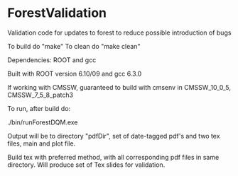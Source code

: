 # ForestValidation
Validation code for updates to forest to reduce possible introduction of bugs

To build do "make"
To clean do "make clean"

Dependencies: ROOT and gcc

Built with ROOT version 6.10/09 and gcc 6.3.0

If working with CMSSW, guaranteed to build with cmsenv in CMSSW_10_0_5, CMSSW_7_5_8_patch3

To run, after build do:

./bin/runForestDQM.exe <inFileName1> <inFileName2>

Output will be to directory "pdfDir", set of date-tagged pdf's and two tex files, main and plot file.

Build tex with preferred method, with all corresponding pdf files in same directory. Will produce set of Tex slides for validation.